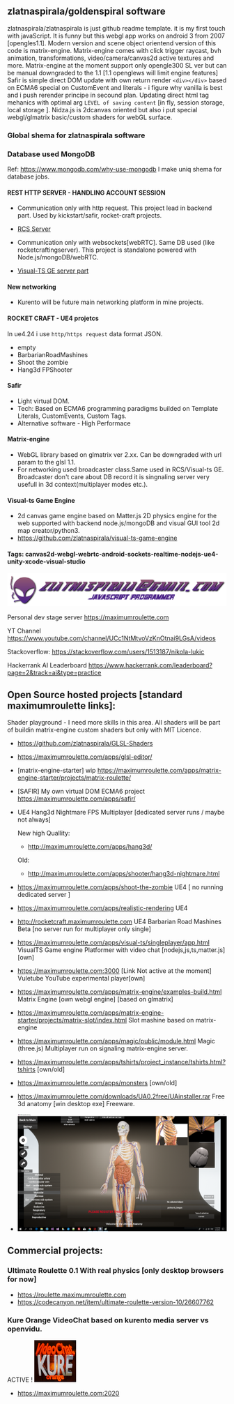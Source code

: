 ## zlatnaspirala/goldenspiral software

zlatnaspirala/zlatnaspirala is just github readme template. it is my first touch with javaScript. It is funny but this webgl app works on android 3 from 2007 [opengles1.1].
Modern version and scene object orientend version of this code is matrix-engine. Matrix-engine comes with click trigger raycast, bvh animation, transformations, video/camera/canvas2d active textures and more. 
Matrix-engine at the moment support only opengle300 SL ver but can be manual downgraded to the 1.1 [1.1 openglews will limit engine features]
Safir is simple direct DOM update with own return render `<div></div>` based on ECMA6 special on CustomEvent and literals - i figure why vanilla is best and i push rerender principe in secound plan. Updating direct html tag mehanics 
with optimal arg `LEVEL of saving content` [in fly, session storage, local storage ]. Nidza.js is 2dcanvas oriented but also i put special webgl/glmatrix basic/custom shaders for webGL surface. 

### Global shema for zlatnaspirala software

### Database used MongoDB 
 Ref: https://www.mongodb.com/why-use-mongodb
 I make uniq shema for database jobs. 

#### REST HTTP SERVER - HANDLING ACCOUNT SESSION 
- Communication only with http request. This project lead in backend part. Used by kickstart/safir, rocket-craft projects.
- [RCS Server](https://github.com/RocketCraftingServer/rocket-craft-server)

- Communication only with websockets[webRTC]. Same DB used (like rocketcraftingserver). This project is standalone powered with Node.js/mongoDB/webRTC.
- [Visual-TS GE server part](https://github.com/zlatnaspirala/visual-ts-game-engine/tree/master/server)

#### New networking 
  - Kurento will be future main networking platform in mine projects.
#### ROCKET CRAFT - UE4 projetcs
 In ue4.24 i use `http/https request` data format JSON.
  - empty
  - BarbarianRoadMashines
  - Shoot the zombie
  - Hang3d FPShooter

#### Safir 
 - Light virtual DOM.
 - Tech: Based on ECMA6 programming paradigms builded on Template Literals, CustomEvents, Custom Tags.
 - Alternative software - High Performace

#### Matrix-engine
- WebGL library based on glmatrix ver 2.xx. Can be downgraded with url param to the glsl 1.1.
- For networking used broadcaster class.Same used in RCS/Visual-ts GE. Broadcaster don't care about DB record it is singnaling server very usefull in 3d context(multiplayer modes etc.).

#### Visual-ts Game Engine
- 2d canvas game engine based on Matter.js 2D physics engine for the web supported with backend node.js/mongoDB and visual GUI tool 2d map creator/python3.
- https://github.com/zlatnaspirala/visual-ts-game-engine


#### Tags: canvas2d-webgl-webrtc-android-sockets-realtime-nodejs-ue4-unity-xcode-visual-studio
![](https://github.com/zlatnaspirala/zlatnaspirala/blob/master/images/nikola_lukic.png)

Personal dev stage server https://maximumroulette.com

YT Channel https://www.youtube.com/channel/UCc1NtMtvoVzKnOtnai9LGsA/videos

Stackoverflow: https://stackoverflow.com/users/1513187/nikola-lukic

Hackerrank AI Leaderboard https://www.hackerrank.com/leaderboard?page=2&track=ai&type=practice


## Open Source hosted projects [standard maximumroulette links]:

 Shader playground - I need more skills in this area. All shaders will be part
 of buildin matrix-engine custom shaders but only with MIT Licence.
 - https://github.com/zlatnaspirala/GLSL-Shaders
 - https://maximumroulette.com/apps/glsl-editor/
   
 - [matrix-engine-starter] wip
    https://maximumroulette.com/apps/matrix-engine-starter/projects/matrix-roulette/ 
 
 - [SAFIR] My own virtual DOM ECMA6 project https://maximumroulette.com/apps/safir/

 - UE4 Hang3d Nightmare FPS Multiplayer [dedicated server runs / maybe not always]

   New high Quallity:

    - http://maximumroulette.com/apps/hang3d/

   Old:
    - http://maximumroulette.com/apps/shooter/hang3d-nightmare.html
 
 - https://maximumroulette.com/apps/shoot-the-zombie  UE4 [ no running dedicated server ]

 - https://maximumroulette.com/apps/realistic-rendering  UE4 

 - http://rocketcraft.maximumroulette.com  UE4 Barbarian Road Mashines Beta [no server run for multiplayer only single]

 - https://maximumroulette.com/apps/visual-ts/singleplayer/app.html VisualTS Game engine Platformer with video chat [nodejs,js,ts,matter.js] [own]

 - https://maximumroulette.com:3000 [Link Not active at the moment]  Vuletube YouTube experimental player[own]

 - https://maximumroulette.com/apps/matrix-engine/examples-build.html  Matrix Engine [own webgl engine] [based on glmatrix]
 
 - https://maximumroulette.com/apps/matrix-engine-starter/projects/matrix-slot/index.html Slot mashine based on matrix-engine
   
 - https://maximumroulette.com/apps/magic/public/module.html   Magic (three.js) Multiplayer run on signaling matrix-engine server.

 - https://maximumroulette.com/apps/tshirts/project_instance/tshirts.html?tshirts [own/old]

 - https://maximumroulette.com/apps/monsters [own/old]

 - https://maximumroulette.com/downloads/UA0.2free/UAinstaller.rar Free 3d anatomy [win desktop exe] Freeware.
 - ![](https://github.com/zlatnaspirala/maximumroulette-com/blob/master/2021/public/assets/images/ua/1.png)
   

## Commercial projects:

### Ultimate Roulette 0.1 With real physics [only desktop browsers for now]
 - https://roulette.maximumroulette.com
 - https://codecanyon.net/item/ultimate-roulette-version-10/26607762

### Kure Orange VideoChat based on kurento media server vs openvidu.

 ACTIVE !
![KURE](https://github.com/zlatnaspirala/zlatnaspirala/blob/master/images/favicon-96x96.png)

 - https://maximumroulette.com:2020

